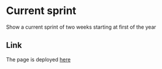 # Current sprint

Show a current sprint of two weeks starting at first of the year

## Link

The page is deployed [here](https://jesusgm.github.io/current-sprint/)
